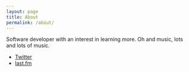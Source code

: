 ```yaml
---
layout: page
title: About
permalink: /about/
---
```


Software developer with an interest in learning more. Oh and music, lots and lots of music.


* [Twitter](https://twitter.com/rivethead_/)
* [last.fm](https://last.fm/user/rivethead_)